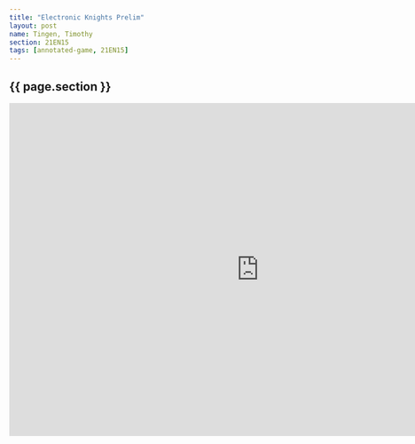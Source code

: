 ```yaml
---
title: "Electronic Knights Prelim"
layout: post
name: Tingen, Timothy
section: 21EN15
tags: [annotated-game, 21EN15]
---
```


<h2>{{ page.section }}</h2>

<iframe style='border: 0;' width='900px' height='600px' src='https://share.chessbase.com/SharedGames/frame/?p=nj9/kYLyHv+/pbz+tmRqqrdsYAmAiZnapeVjSkGGSBXjFEw02jcJ93Cc3U1hx5le'></iframe>